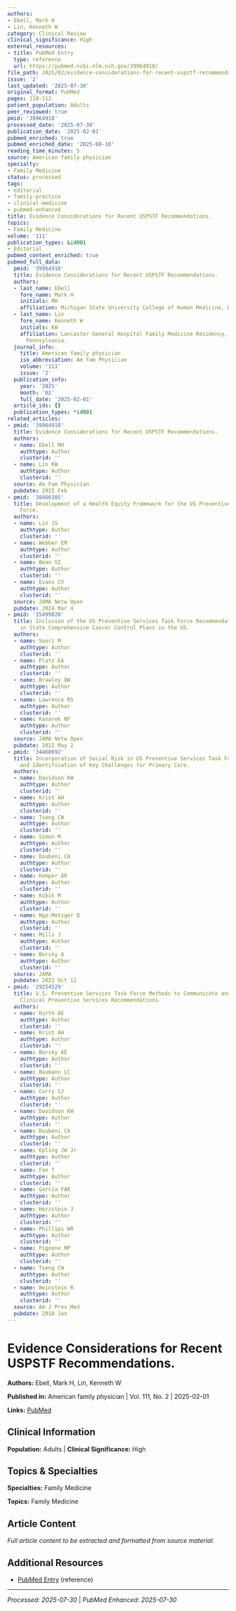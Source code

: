```yaml
---
authors:
- Ebell, Mark H
- Lin, Kenneth W
category: Clinical Review
clinical_significance: High
external_resources:
- title: PubMed Entry
  type: reference
  url: https://pubmed.ncbi.nlm.nih.gov/39964918/
file_path: 2025/02/evidence-considerations-for-recent-uspstf-recommendations.md
issue: '2'
last_updated: '2025-07-30'
original_format: PubMed
pages: 110-112
patient_population: Adults
peer_reviewed: true
pmid: '39964918'
processed_date: '2025-07-30'
publication_date: '2025-02-01'
pubmed_enriched: true
pubmed_enriched_date: '2025-08-10'
reading_time_minutes: 5
source: American family physician
specialty:
- Family Medicine
status: processed
tags:
- editorial
- family-practice
- clinical-medicine
- pubmed-enhanced
title: Evidence Considerations for Recent USPSTF Recommendations.
topics:
- Family Medicine
volume: '111'
publication_types: &id001
- Editorial
pubmed_content_enriched: true
pubmed_full_data:
  pmid: '39964918'
  title: Evidence Considerations for Recent USPSTF Recommendations.
  authors:
  - last_name: Ebell
    fore_name: Mark H
    initials: MH
    affiliation: Michigan State University College of Human Medicine, East Lansing.
  - last_name: Lin
    fore_name: Kenneth W
    initials: KW
    affiliation: Lancaster General Hospital Family Medicine Residency, Lancaster,
      Pennsylvania.
  journal_info:
    title: American family physician
    iso_abbreviation: Am Fam Physician
    volume: '111'
    issue: '2'
  publication_info:
    year: '2025'
    month: '02'
    full_date: '2025-02-01'
  article_ids: {}
  publication_types: *id001
related_articles:
- pmid: '39964918'
  title: Evidence Considerations for Recent USPSTF Recommendations.
  authors:
  - name: Ebell MH
    authtype: Author
    clusterid: ''
  - name: Lin KW
    authtype: Author
    clusterid: ''
  source: Am Fam Physician
  pubdate: 2025 Feb
- pmid: '38466305'
  title: Development of a Health Equity Framework for the US Preventive Services Task
    Force.
  authors:
  - name: Lin JS
    authtype: Author
    clusterid: ''
  - name: Webber EM
    authtype: Author
    clusterid: ''
  - name: Bean SI
    authtype: Author
    clusterid: ''
  - name: Evans CV
    authtype: Author
    clusterid: ''
  source: JAMA Netw Open
  pubdate: 2024 Mar 4
- pmid: '35499828'
  title: Inclusion of the US Preventive Services Task Force Recommendation for Mammography
    in State Comprehensive Cancer Control Plans in the US.
  authors:
  - name: Soori M
    authtype: Author
    clusterid: ''
  - name: Platz EA
    authtype: Author
    clusterid: ''
  - name: Brawley OW
    authtype: Author
    clusterid: ''
  - name: Lawrence RS
    authtype: Author
    clusterid: ''
  - name: Kanarek NF
    authtype: Author
    clusterid: ''
  source: JAMA Netw Open
  pubdate: 2022 May 2
- pmid: '34468692'
  title: Incorporation of Social Risk in US Preventive Services Task Force Recommendations
    and Identification of Key Challenges for Primary Care.
  authors:
  - name: Davidson KW
    authtype: Author
    clusterid: ''
  - name: Krist AH
    authtype: Author
    clusterid: ''
  - name: Tseng CW
    authtype: Author
    clusterid: ''
  - name: Simon M
    authtype: Author
    clusterid: ''
  - name: Doubeni CA
    authtype: Author
    clusterid: ''
  - name: Kemper AR
    authtype: Author
    clusterid: ''
  - name: Kubik M
    authtype: Author
    clusterid: ''
  - name: Ngo-Metzger Q
    authtype: Author
    clusterid: ''
  - name: Mills J
    authtype: Author
    clusterid: ''
  - name: Borsky A
    authtype: Author
    clusterid: ''
  source: JAMA
  pubdate: 2021 Oct 12
- pmid: '29254529'
  title: U.S. Preventive Services Task Force Methods to Communicate and Disseminate
    Clinical Preventive Services Recommendations.
  authors:
  - name: Kurth AE
    authtype: Author
    clusterid: ''
  - name: Krist AH
    authtype: Author
    clusterid: ''
  - name: Borsky AE
    authtype: Author
    clusterid: ''
  - name: Baumann LC
    authtype: Author
    clusterid: ''
  - name: Curry SJ
    authtype: Author
    clusterid: ''
  - name: Davidson KW
    authtype: Author
    clusterid: ''
  - name: Doubeni CA
    authtype: Author
    clusterid: ''
  - name: Epling JW Jr
    authtype: Author
    clusterid: ''
  - name: Fan T
    authtype: Author
    clusterid: ''
  - name: García FAR
    authtype: Author
    clusterid: ''
  - name: Herzstein J
    authtype: Author
    clusterid: ''
  - name: Phillips WR
    authtype: Author
    clusterid: ''
  - name: Pignone MP
    authtype: Author
    clusterid: ''
  - name: Tseng CW
    authtype: Author
    clusterid: ''
  - name: Weinstein R
    authtype: Author
    clusterid: ''
  source: Am J Prev Med
  pubdate: 2018 Jan
---
```


# Evidence Considerations for Recent USPSTF Recommendations.

**Authors:** Ebell, Mark H, Lin, Kenneth W

**Published in:** American family physician | Vol. 111, No. 2 | 2025-02-01

**Links:** [PubMed](https://pubmed.ncbi.nlm.nih.gov/39964918/)

## Clinical Information

**Population:** Adults | **Clinical Significance:** High

## Topics & Specialties

**Specialties:** Family Medicine

**Topics:** Family Medicine

## Article Content

*Full article content to be extracted and formatted from source material.*

## Additional Resources

- [PubMed Entry](https://pubmed.ncbi.nlm.nih.gov/39964918/) (reference)

---

*Processed: 2025-07-30* | *PubMed Enhanced: 2025-07-30*
